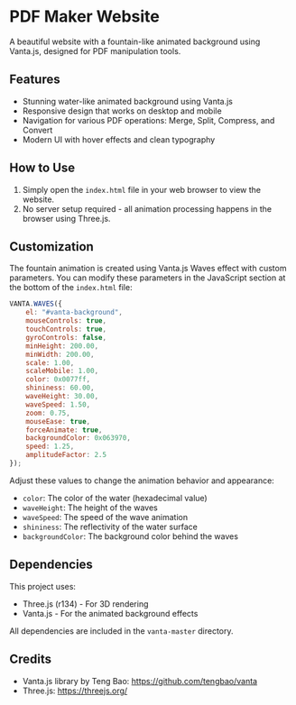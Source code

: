 # PDF Maker Website

A beautiful website with a fountain-like animated background using Vanta.js, designed for PDF manipulation tools.

## Features

- Stunning water-like animated background using Vanta.js
- Responsive design that works on desktop and mobile
- Navigation for various PDF operations: Merge, Split, Compress, and Convert
- Modern UI with hover effects and clean typography

## How to Use

1. Simply open the `index.html` file in your web browser to view the website.
2. No server setup required - all animation processing happens in the browser using Three.js.

## Customization

The fountain animation is created using Vanta.js Waves effect with custom parameters. You can modify these parameters in the JavaScript section at the bottom of the `index.html` file:

```javascript
VANTA.WAVES({
    el: "#vanta-background",
    mouseControls: true,
    touchControls: true,
    gyroControls: false,
    minHeight: 200.00,
    minWidth: 200.00,
    scale: 1.00,
    scaleMobile: 1.00,
    color: 0x0077ff,
    shininess: 60.00,
    waveHeight: 30.00,
    waveSpeed: 1.50,
    zoom: 0.75,
    mouseEase: true,
    forceAnimate: true,
    backgroundColor: 0x063970,
    speed: 1.25,
    amplitudeFactor: 2.5
});
```

Adjust these values to change the animation behavior and appearance:
- `color`: The color of the water (hexadecimal value)
- `waveHeight`: The height of the waves
- `waveSpeed`: The speed of the wave animation
- `shininess`: The reflectivity of the water surface
- `backgroundColor`: The background color behind the waves

## Dependencies

This project uses:
- Three.js (r134) - For 3D rendering
- Vanta.js - For the animated background effects

All dependencies are included in the `vanta-master` directory.

## Credits

- Vanta.js library by Teng Bao: https://github.com/tengbao/vanta
- Three.js: https://threejs.org/ 